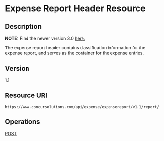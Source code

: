 
# Expense Report Header Resource

## Description
**NOTE:** Find the newer version 3.0 [here.](/api-reference/expense/expense-report/reports.html)

The expense report header contains classification information for the expense report, and serves as the container for the expense entries.

## Version 
1.1

## Resource URI
`https://www.concursolutions.com/api/expense/expensereport/v1.1/report/`

## Operations
[POST][1]




[1]: /api-reference-deprecated/version-one-one/expense-report/expense-report-header-post.html
